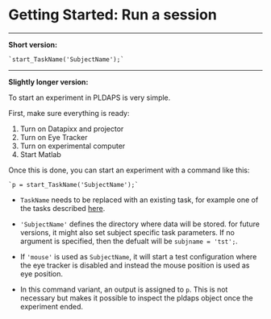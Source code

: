 # Getting Started: Run a session

____
**Short version:**

    `start_TaskName('SubjectName');`  
____

**Slightly longer version:**

To start an experiment in PLDAPS is very simple.

First, make sure everything is ready:

  1. Turn on Datapixx and projector
  2. Turn on Eye Tracker
  3. Turn on experimental computer
  4. Start Matlab

Once this is done, you can start an experiment with a command like this:

    `p = start_TaskName('SubjectName');`  

* `TaskName` needs to be replaced with an existing task, for example one of the tasks described [here](TaskParadigms.md).

* `'SubjectName'` defines the directory where data will be stored. for future versions, it might also set subject specific task parameters. If no argument is specified, then the defualt will be `subjname = 'tst';`.

* If `'mouse'` is used as `SubjectName`, it will start a test configuration where the eye tracker is disabled and instead the mouse position is used as eye position.

* In this command variant, an output is assigned to `p`. This is not necessary but makes it possible to inspect the pldaps object once the experiment ended.
